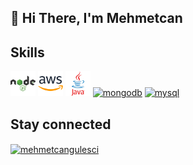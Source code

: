 ## 👋 Hi There, I'm Mehmetcan

## Skills
<p align="left">
<a href="https://nodejs.org" target="_blank"> <img src="https://github.com/devicons/devicon/blob/master/icons/nodejs/nodejs-original-wordmark.svg" alt="nodejs" width=40 height=40/></a>
<a href="https://aws.amazon.com" target="_blank"> <img src="https://github.com/devicons/devicon/blob/master/icons/amazonwebservices/amazonwebservices-original-wordmark.svg" width=40 height=40 alt="amazon web services"/></a>
<a href="https://www.java.com" target="_blank"> <img src="https://github.com/devicons/devicon/blob/master/icons/java/java-original-wordmark.svg" width=40 height=40 alt="java"/></a>
<a href="https://www.mongodb.com" target="_blank"> <img src="https://devicon.dev/devicon.git/icons/mongodb/mongodb-original-wordmark.svg" width=40 height=40 alt="mongodb"/></a>
<a href="https://www.mysql.com" target="_blank"> <img src="https://devicon.dev/devicon.git/icons/mysql/mysql-original-wordmark.svg" width=40 height=40 alt="mysql"/></a>

## Stay connected
<p align="left">
<a href="https://www.linkedin.com/in/mehmetcangulesci" target="_blank"><img align="center" src="https://cdn.jsdelivr.net/npm/simple-icons@3.0.1/icons/linkedin.svg" alt="mehmetcangulesci" height="30" width="40" /></a>
</p>
